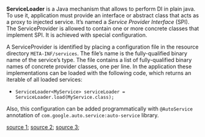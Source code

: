 **ServiceLoader** is a Java mechanism that allows to perform DI in plain java. To use it, application must provide an interface or abstract class that acts as a proxy to injected service. It’s named a *Service Provider Interface* (SPI). The ServiceProvider is allowed to contain one or more concrete classes that implement SPI. It is achieved with special configuration.

A ServiceProvider is identified by placing a configuration file in the resource directory `META-INF/services`. The file’s name is the fully-qualified binary name of the service’s type. The file contains a list of fully-qualified binary names of concrete provider classes, one per line. In the application these implementations can be loaded with the following code, which returns an iterable of all loaded services:

- `ServiceLoader<MyService> serviceLoader = ServiceLoader.load(MyService.class);`

Also, this configuration can be added programmatically with `@AutoService` annotation of `com.google.auto.service:auto-service` library.

[source 1](https://pedrorijo.com/blog/java-service-loader/); [source 2](https://www.baeldung.com/java-spi#2-service-provider-interface); [source 3](https://habr.com/ru/company/otus/blog/457440/);
